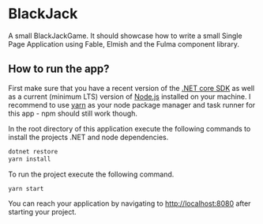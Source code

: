 # BlackJack

A small BlackJackGame. It should showcase how to write a small Single Page Application using Fable, Elmish and the Fulma component library.

## How to run the app?

First make sure that you have a recent version of the [.NET core SDK](https://dotnet.microsoft.com/download) as well as a current (minimum LTS) version of [Node.js](https://nodejs.org/en/) installed on your machine. I recommend to use [yarn](https://yarnpkg.com/en/docs/getting-started) as your node package manager and task runner for this app - npm should still work though.

In the root directory of this application execute the following commands to install the projects .NET and node dependencies.

```bash
dotnet restore
yarn install
```

To run the project execute the following command.

```bash
yarn start
```

You can reach your application by navigating to [http://localhost:8080](http://localhost:8080) after starting your project.
